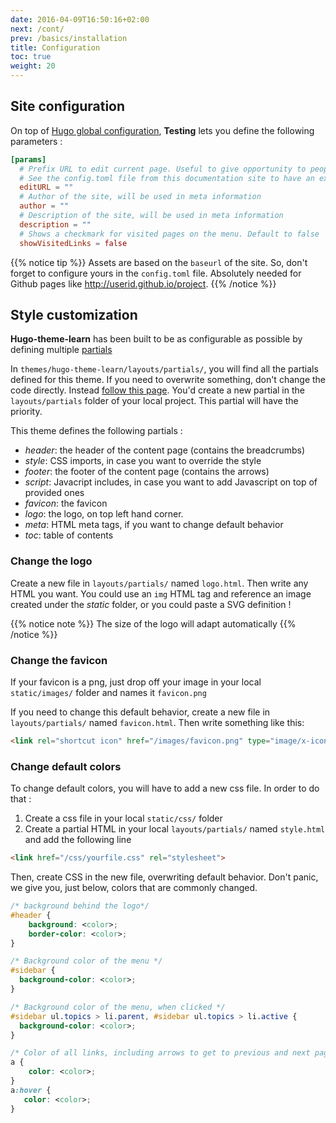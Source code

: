 ```yaml
---
date: 2016-04-09T16:50:16+02:00
next: /cont/
prev: /basics/installation
title: Configuration
toc: true
weight: 20
---
```


## Site configuration

On top of [Hugo global configuration](https://gohugo.io/overview/configuration/), **Testing** lets you define the following parameters :

```toml
[params]
  # Prefix URL to edit current page. Useful to give opportunity to people to create merge request for your doc.
  # See the config.toml file from this documentation site to have an example.
  editURL = ""
  # Author of the site, will be used in meta information
  author = ""
  # Description of the site, will be used in meta information
  description = ""
  # Shows a checkmark for visited pages on the menu. Default to false
  showVisitedLinks = false
```

{{% notice tip %}}
Assets are based on the `baseurl` of the site. So, don't forget to configure yours in the `config.toml` file. Absolutely needed for Github pages like http://userid.github.io/project.
{{% /notice %}}

## Style customization

**Hugo-theme-learn** has been built to be as configurable as possible by defining multiple [partials](https://gohugo.io/templates/partials/)

In `themes/hugo-theme-learn/layouts/partials/`, you will find all the partials defined for this theme. If you need to overwrite something, don't change the code directly. Instead [follow this page](https://gohugo.io/themes/customizing/). You'd create a new partial in the `layouts/partials` folder of your local project. This partial will have the priority.

This theme defines the following partials :

- *header*: the header of the content page (contains the breadcrumbs)
- *style*: CSS imports, in case you want to override the style
- *footer*: the footer of the content page (contains the arrows)
- *script*:  Javacript includes, in case you want to add Javascript on top of provided ones
- *favicon*: the favicon
- *logo*: the logo, on top left hand corner.
- *meta*: HTML meta tags, if you want to change default behavior
- *toc*: table of contents

### Change the logo

Create a new file in `layouts/partials/` named `logo.html`. Then write any HTML you want.
You could use an `img` HTML tag and reference an image created under the *static* folder, or you could paste a SVG definition !

{{% notice note %}}
The size of the logo will adapt automatically
{{% /notice %}}

### Change the favicon

If your favicon is a png, just drop off your image in your local `static/images/` folder and names it `favicon.png`

If you need to change this default behavior, create a new file in `layouts/partials/` named `favicon.html`. Then write something like this:

```html
<link rel="shortcut icon" href="/images/favicon.png" type="image/x-icon" />
```

### Change default colors

To change default colors, you will have to add a new css file. In order to do that :

1. Create a css file in your local `static/css/` folder
2. Create a partial HTML in your local `layouts/partials/` named `style.html` and add the following line

```html
<link href="/css/yourfile.css" rel="stylesheet">
```

Then, create CSS in the new file, overwriting default behavior. Don't panic, we give you, just below, colors that are commonly changed.

```css
/* background behind the logo*/
#header {
    background: <color>;
    border-color: <color>;
}

/* Background color of the menu */
#sidebar {
  background-color: <color>;
}

/* Background color of the menu, when clicked */
#sidebar ul.topics > li.parent, #sidebar ul.topics > li.active {
  background-color: <color>;
}

/* Color of all links, including arrows to get to previous and next pages */
a {
    color: <color>;
}
a:hover {
   color: <color>;
}
```
